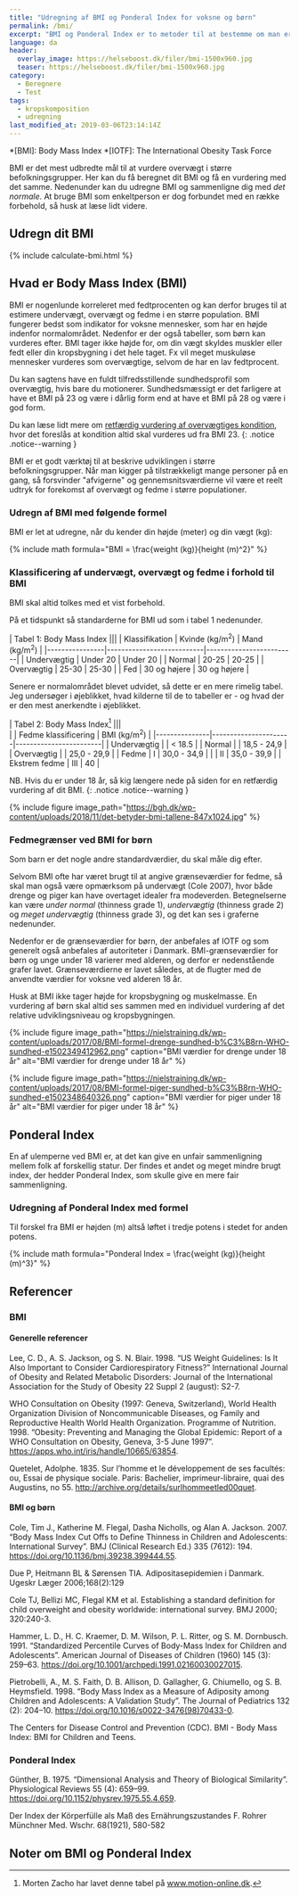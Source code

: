 ```yaml
---
title: "Udregning af BMI og Ponderal Index for voksne og børn"
permalink: /bmi/
excerpt: "BMI og Ponderal Index er to metoder til at bestemme om man er overvægtig. Se formler og kritik."
language: da
header:
  overlay_image: https://helseboost.dk/filer/bmi-1500x960.jpg
  teaser: https://helseboost.dk/filer/bmi-1500x960.jpg
category:
  - Beregnere
  - Test
tags:
  - kropskomposition
  - udregning
last_modified_at: 2019-03-06T23:14:14Z
---
```


*[BMI]: Body Mass Index
*[IOTF]: The International Obesity Task Force

BMI er det mest udbredte mål til at vurdere overvægt i større befolkningsgrupper. Her kan du få beregnet dit BMI og få en vurdering med det samme. Nedenunder kan du udregne BMI og sammenligne dig med _det normale_. At bruge BMI som enkeltperson er dog forbundet med en række forbehold, så husk at læse lidt videre.

## Udregn dit BMI

{% include calculate-bmi.html %}

## Hvad er Body Mass Index (BMI)

BMI er nogenlunde korreleret med fedtprocenten og kan derfor bruges til at estimere undervægt, overvægt og fedme i en større population. BMI fungerer bedst som indikator for voksne mennesker, som har en højde indenfor normalområdet. Nedenfor er der også tabeller, som børn kan vurderes efter. BMI tager ikke højde for, om din vægt skyldes muskler eller fedt eller din kropsbygning i det hele taget. Fx vil meget muskuløse mennesker vurderes som overvægtige, selvom de har en lav fedtprocent.

Du kan sagtens have en fuldt tilfredsstillende sundhedsprofil som overvægtig, hvis bare du motionerer. Sundhedsmæssigt er det farligere at have et BMI på 23 og være i dårlig form end at have et BMI på 28 og være i god form. 

Du kan læse lidt mere om [retfærdig vurdering af overvægtiges kondition](/kondital/), hvor det foreslås at kondition altid skal vurderes ud fra BMI 23.
{: .notice .notice--warning }

BMI er et godt værktøj til at beskrive udviklingen i større befolkningsgrupper. Når man kigger på tilstrækkeligt mange personer på en gang, så forsvinder "afvigerne" og gennemsnitsværdierne vil være et reelt udtryk for forekomst af overvægt og fedme i større populationer.

### Udregn af BMI med følgende formel

BMI er let at udregne, når du kender din højde (meter) og din vægt (kg):

{% include math formula="BMI = \frac{weight (kg)}{height (m)^2}" %}

### Klassificering af undervægt, overvægt og fedme i forhold til BMI

BMI skal altid tolkes med et vist forbehold.

På et tidspunkt så standarderne for BMI ud som i tabel 1 nedenunder.

| Tabel 1: Body Mass Index                                           |||
| Klassifikation | Kvinde (kg/m<sup>2</sup>) | Mand (kg/m<sup>2</sup>) |
|----------------|---------------------------|-------------------------|
| Undervægtig    | Under 20                  | Under 20                |
| Normal         | 20-25                     | 20-25                   |
| Overvægtig     | 25-30                     | 25-30                   |
| Fed            | 30 og højere              | 30 og højere            |

Senere er normalområdet blevet udvidet, så dette er en mere rimelig tabel. Jeg undersøger i øjeblikket, hvad kilderne til de to tabeller er - og hvad der er den mest anerkendte i øjeblikket.

| Tabel 2: Body Mass Index[^note]                             ||| 	
|               | Fedme klassificering | BMI (kg/m<sup>2</sup>) | 
|---------------|----------------------|------------------------|
| Undervægtig	  |                      | < 18.5                 |
| Normal	 	    |                      | 18,5 - 24,9            |
| Overvægtig	  |                      | 25,0 - 29,9            |
| Fedme         | I                    | 30,0 - 34,9            |
|               | II                   | 35,0 - 39,9            |
| Ekstrem fedme	| III                  | 40                     |

[^note]: Morten Zacho har lavet denne tabel på www.motion-online.dk.

NB. Hvis du er under 18 år, så kig længere nede på siden for en retfærdig vurdering af dit BMI.
{: .notice .notice--warning }

{% include figure image_path="https://bgh.dk/wp-content/uploads/2018/11/det-betyder-bmi-tallene-847x1024.jpg" %}

### Fedmegrænser ved BMI for børn

Som barn er det nogle andre standardværdier, du skal måle dig efter. 

Selvom BMI ofte har været brugt til at angive grænseværdier for fedme, så skal man også være opmærksom på undervægt (Cole 2007), hvor både drenge og piger kan have overtaget idealer fra modeverden. Betegnelserne kan være _under normal_ (thinness grade 1), _undervægtig_ (thinness grade 2) og _meget undervægtig_ (thinness grade 3), og det kan ses i graferne nedenunder.

Nedenfor er de grænseværdier for børn, der anbefales af IOTF og som generelt også anbefales af autoriteter i Danmark. BMI-grænseværdier for børn og unge under 18 varierer med alderen, og derfor er nedenstående grafer lavet. Grænseværdierne er lavet således, at de flugter med de anvendte værdier for voksne ved alderen 18 år.

Husk at BMI ikke tager højde for kropsbygning og muskelmasse. En vurdering af børn skal altid ses sammen med en individuel vurdering af det relative udviklingsniveau og kropsbygningen.

{% include figure image_path="https://nielstraining.dk/wp-content/uploads/2017/08/BMI-formel-drenge-sundhed-b%C3%B8rn-WHO-sundhed-e1502349412962.png" caption="BMI værdier for drenge under 18 år" alt="BMI værdier for drenge under 18 år" %}

{% include figure image_path="https://nielstraining.dk/wp-content/uploads/2017/08/BMI-formel-piger-sundhed-b%C3%B8rn-WHO-sundhed-e1502348640326.png" caption="BMI værdier for piger under 18 år" alt="BMI værdier for piger under 18 år" %}

## Ponderal Index

En af ulemperne ved BMI er, at det kan give en unfair sammenligning mellem folk af forskellig statur. Der findes et andet og meget mindre brugt index, der hedder Ponderal Index, som skulle give en mere fair sammenligning.

### Udregning af Ponderal Index med formel

Til forskel fra BMI er højden (m) altså løftet i tredje potens i stedet for anden potens.

{% include math formula="Ponderal Index = \frac{weight (kg)}{height (m)^3}" %}
 
## Referencer

### BMI

#### Generelle referencer

Lee, C. D., A. S. Jackson, og S. N. Blair. 1998. “US Weight Guidelines: Is It Also Important to Consider Cardiorespiratory Fitness?” International Journal of Obesity and Related Metabolic Disorders: Journal of the International Association for the Study of Obesity 22 Suppl 2 (august): S2-7.

WHO Consultation on Obesity (1997: Geneva, Switzerland), World Health Organization Division of Noncommunicable Diseases, og Family and Reproductive Health World Health Organization. Programme of Nutrition. 1998. “Obesity: Preventing and Managing the Global Epidemic: Report of a WHO Consultation on Obesity, Geneva, 3-5 June 1997”. https://apps.who.int/iris/handle/10665/63854.

Quetelet, Adolphe. 1835. Sur l’homme et le développement de ses facultés: ou, Essai de physique sociale. Paris: Bachelier, imprimeur-libraire, quai des Augustins, no 55. http://archive.org/details/surlhommeetled00quet.

#### BMI og børn

Cole, Tim J., Katherine M. Flegal, Dasha Nicholls, og Alan A. Jackson. 2007. “Body Mass Index Cut Offs to Define Thinness in Children and Adolescents: International Survey”. BMJ (Clinical Research Ed.) 335 (7612): 194. https://doi.org/10.1136/bmj.39238.399444.55.

Due P, Heitmann BL & Sørensen TIA. Adipositasepidemien i Danmark. Ugeskr Læger 2006;168(2):129

Cole TJ, Bellizi MC, Flegal KM et al. Establishing a standard definition for child overweight and obesity worldwide: international survey. BMJ 2000; 320:240-3.

Hammer, L. D., H. C. Kraemer, D. M. Wilson, P. L. Ritter, og S. M. Dornbusch. 1991. “Standardized Percentile Curves of Body-Mass Index for Children and Adolescents”. American Journal of Diseases of Children (1960) 145 (3): 259–63. https://doi.org/10.1001/archpedi.1991.02160030027015.

Pietrobelli, A., M. S. Faith, D. B. Allison, D. Gallagher, G. Chiumello, og S. B. Heymsfield. 1998. “Body Mass Index as a Measure of Adiposity among Children and Adolescents: A Validation Study”. The Journal of Pediatrics 132 (2): 204–10. https://doi.org/10.1016/s0022-3476(98)70433-0.

The Centers for Disease Control and Prevention (CDC). BMI - Body Mass Index: BMI for Children and Teens.

### Ponderal Index

Günther, B. 1975. “Dimensional Analysis and Theory of Biological Similarity”. Physiological Reviews 55 (4): 659–99. https://doi.org/10.1152/physrev.1975.55.4.659.

Der Index der Körperfülle als Maß des Ernährungszustandes
F. Rohrer
Münchner Med. Wschr. 68(1921), 580-582

## Noter om BMI og Ponderal Index
